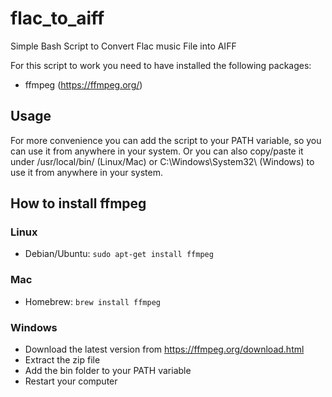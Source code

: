 # flac_to_aiff
Simple Bash Script to Convert Flac music File into AIFF

For this script to work you need to have installed the following packages:
- ffmpeg  (https://ffmpeg.org/)

## Usage
For more convenience you can add the script to your PATH variable, so you can use it from anywhere in your system.
Or you can also copy/paste it under /usr/local/bin/ (Linux/Mac) or C:\Windows\System32\ (Windows) to use it from anywhere in your system.

## How to install ffmpeg
### Linux
- Debian/Ubuntu: `sudo apt-get install ffmpeg`

### Mac
- Homebrew: `brew install ffmpeg`

### Windows
- Download the latest version from https://ffmpeg.org/download.html
- Extract the zip file
- Add the bin folder to your PATH variable
- Restart your computer

